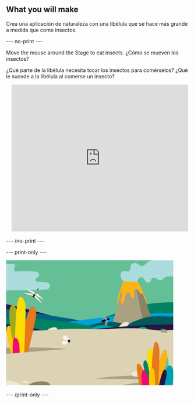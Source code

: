## What you will make

Crea una aplicación de naturaleza con una libélula que se hace más grande a medida que come insectos.

--- no-print ---

<div style="display: flex; flex-wrap: wrap">
<div style="flex-basis: 175px; flex-grow: 1">  
Move the mouse around the Stage to eat insects. ¿Cómo se mueven los insectos?

¿Qué parte de la libélula necesita tocar los insectos para comérselos? ¿Qué le sucede a la libélula al comerse un insecto?
</div>
<div class="scratch-preview" style="margin-left: 15px;">
  <iframe allowtransparency="true" width="485" height="402" src="https://scratch.mit.edu/projects/embed/521688740/?autostart=false" frameborder="0"></iframe>
</div>
</div>

--- /no-print ---

--- print-only ---

![Proyecto terminado](images/showcase_static.png)

--- /print-only ---
